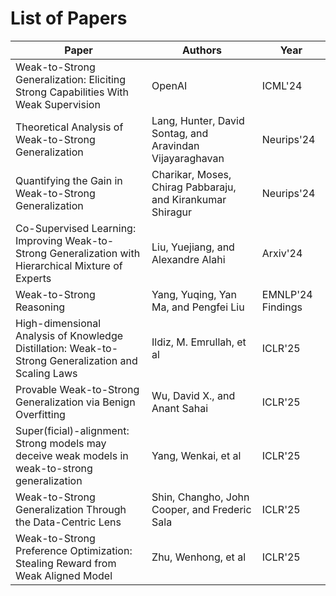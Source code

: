 # List of Papers
| Paper | Authors | Year |
|--------------------------------------|--------|---------|
| Weak-to-Strong Generalization: Eliciting Strong Capabilities With Weak Supervision | OpenAI | ICML'24 |
| Theoretical Analysis of Weak-to-Strong Generalization | Lang, Hunter, David Sontag, and Aravindan Vijayaraghavan | Neurips'24 | 
| Quantifying the Gain in Weak-to-Strong Generalization |Charikar, Moses, Chirag Pabbaraju, and Kirankumar Shiragur | Neurips'24|
| Co-Supervised Learning: Improving Weak-to-Strong Generalization with Hierarchical Mixture of Experts | Liu, Yuejiang, and Alexandre Alahi | Arxiv'24|
| Weak-to-Strong Reasoning | Yang, Yuqing, Yan Ma, and Pengfei Liu | EMNLP'24 Findings|
| High-dimensional Analysis of Knowledge Distillation: Weak-to-Strong Generalization and Scaling Laws | Ildiz, M. Emrullah, et al | ICLR'25 |
| Provable Weak-to-Strong Generalization via Benign Overfitting | Wu, David X., and Anant Sahai  | ICLR'25 |
| Super(ficial)-alignment: Strong models may deceive weak models in weak-to-strong generalization | Yang, Wenkai, et al | ICLR'25 |
| Weak-to-Strong Generalization Through the Data-Centric Lens | Shin, Changho, John Cooper, and Frederic Sala | ICLR'25 |
| Weak-to-Strong Preference Optimization: Stealing Reward from Weak Aligned Model | Zhu, Wenhong, et al | ICLR'25 |
